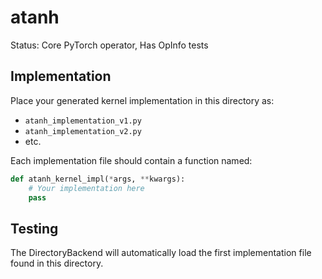 # atanh

Status: Core PyTorch operator, Has OpInfo tests

## Implementation

Place your generated kernel implementation in this directory as:
- `atanh_implementation_v1.py`
- `atanh_implementation_v2.py`
- etc.

Each implementation file should contain a function named:
```python
def atanh_kernel_impl(*args, **kwargs):
    # Your implementation here
    pass
```

## Testing

The DirectoryBackend will automatically load the first implementation file found in this directory.
